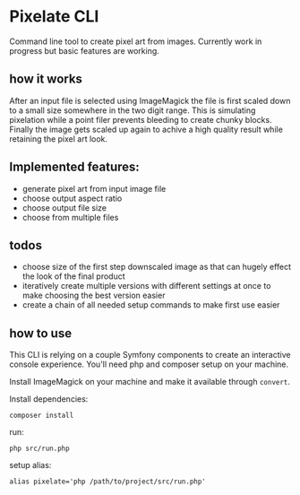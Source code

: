 # Pixelate CLI 

Command line tool to create pixel art from images. Currently work in progress but basic features are working.

## how it works 
After an input file is selected using ImageMagick the file is first scaled down to a small size somewhere in the two digit range. 
This is simulating pixelation while a point filer prevents bleeding to create chunky blocks. Finally the image gets scaled up again to achive a high quality result while retaining the pixel art look. 

## Implemented features: 
- generate pixel art from input image file 
- choose output aspect ratio
- choose output file size 
- choose from multiple files 

## todos 
- choose size of the first step downscaled image as that can hugely effect the look of the final product
- iteratively create multiple versions with different settings at once to make choosing the best version easier
- create a chain of all needed setup commands to make first use easier 

## how to use 
This CLI is relying on a couple Symfony components to create an interactive console experience. You'll need php and composer setup on your machine.

Install ImageMagick on your machine and make it available through ``convert``. 

Install dependencies: 
``` 
composer install 
``` 

run: 
``` 
php src/run.php
``` 

setup alias: 
``` 
alias pixelate='php /path/to/project/src/run.php'
```
